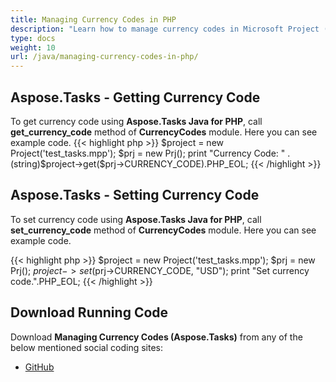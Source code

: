 ```yaml
---
title: Managing Currency Codes in PHP
description: "Learn how to manage currency codes in Microsoft Project (MPP/XML) files using Aspose.Tasks Java for PHP."
type: docs
weight: 10
url: /java/managing-currency-codes-in-php/
---
```


## **Aspose.Tasks - Getting Currency Code**
To get currency code using **Aspose.Tasks Java for PHP**, call **get_currency_code** method of **CurrencyCodes** module. Here you can see example code.
{{< highlight php >}}
$project = new Project('test_tasks.mpp');
$prj = new Prj();
print "Currency Code: " . (string)$project->get($prj->CURRENCY_CODE).PHP_EOL;
{{< /highlight >}}

## **Aspose.Tasks - Setting Currency Code**
To set currency code using **Aspose.Tasks Java for PHP**, call **set_currency_code** method of **CurrencyCodes** module. Here you can see example code.

{{< highlight php >}}
$project = new Project('test_tasks.mpp');
$prj = new Prj();
$project->set($prj->CURRENCY_CODE, "USD");
print "Set currency code.".PHP_EOL;
{{< /highlight >}}

## **Download Running Code**
Download **Managing Currency Codes (Aspose.Tasks)** from any of the below mentioned social coding sites:

- [GitHub](https://github.com/aspose-tasks/Aspose.Tasks-for-Java/blob/master/Plugins/Aspose_Tasks_Java_for_PHP/src/aspose/tasks/WorkingWithCurrencies/CurrencyCodes.php)

